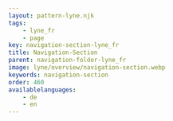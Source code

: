 ```yaml
---
layout: pattern-lyne.njk
tags: 
    - lyne_fr
    - page
key: navigation-section-lyne_fr
title: Navigation-Section
parent: navigation-folder-lyne_fr
image: lyne/overview/navigation-section.webp
keywords: navigation-section
order: 460
availablelanguages: 
    - de
    - en
---
```

